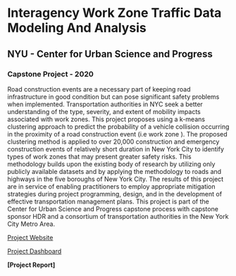# Interagency Work Zone Traffic Data Modeling And Analysis 
## NYU - Center for Urban Science and Progress
### Capstone Project - 2020
Road construction events are a necessary part of keeping road infrastructure in good condition but can pose significant safety problems when implemented. Transportation authorities in NYC seek a better understanding of the type, severity, and extent of mobility impacts associated with work zones. This project proposes using a k-means clustering approach to predict the probability of a vehicle collision occurring in the proximity of a road construction event (i.e work zone  ). The proposed clustering method is applied to over 20,000 construction and emergency construction events of relatively short duration in New York City to identify types of work zones that may present greater safety risks. This methodology builds upon the existing body of research by utilizing only publicly available datasets and by applying the methodology to roads and highways in the five boroughs of New York City. The results of this project are in service of enabling practitioners to employ appropriate mitigation strategies during project programming, design, and in the development of effective transportation management plans. This project is part of the Center for Urban Science and Progress capstone process with capstone sponsor HDR and a consortium of transportation authorities in the New York City Metro Area. 

[Project Website](https://workzone-collision-analysis.github.io/#main__cover-page)

[Project Dashboard](https://workzone-collision-analysis.github.io/capstone/dashboard/)

**[Project Report]**
